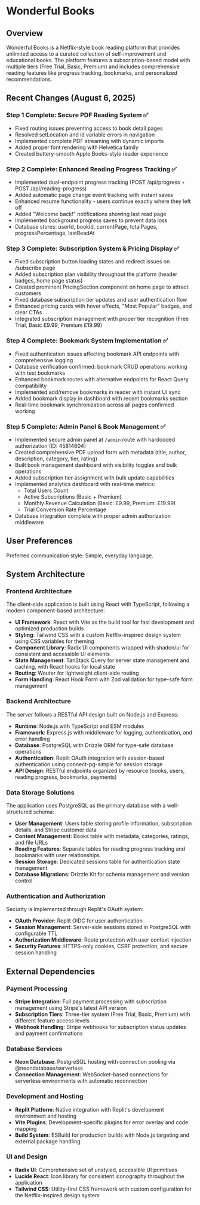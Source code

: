 # Wonderful Books

## Overview

Wonderful Books is a Netflix-style book reading platform that provides unlimited access to a curated collection of self-improvement and educational books. The platform features a subscription-based model with multiple tiers (Free Trial, Basic, Premium) and includes comprehensive reading features like progress tracking, bookmarks, and personalized recommendations.

## Recent Changes (August 6, 2025)

### Step 1 Complete: Secure PDF Reading System ✅
- Fixed routing issues preventing access to book detail pages
- Resolved setLocation and id variable errors in navigation
- Implemented complete PDF streaming with dynamic imports
- Added proper font rendering with Helvetica family
- Created buttery-smooth Apple Books-style reader experience

### Step 2 Complete: Enhanced Reading Progress Tracking ✅
- Implemented dual-endpoint progress tracking (POST /api/progress + POST /api/reading-progress)
- Added automatic page change event tracking with instant saves
- Enhanced resume functionality - users continue exactly where they left off
- Added "Welcome back!" notifications showing last read page
- Implemented background progress saves to prevent data loss
- Database stores: userId, bookId, currentPage, totalPages, progressPercentage, lastReadAt

### Step 3 Complete: Subscription System & Pricing Display ✅
- Fixed subscription button loading states and redirect issues on /subscribe page
- Added subscription plan visibility throughout the platform (header badges, home page status)
- Created prominent PricingSection component on home page to attract customers
- Fixed database subscription tier updates and user authentication flow
- Enhanced pricing cards with hover effects, "Most Popular" badges, and clear CTAs
- Integrated subscription management with proper tier recognition (Free Trial, Basic £9.99, Premium £19.99)

### Step 4 Complete: Bookmark System Implementation ✅
- Fixed authentication issues affecting bookmark API endpoints with comprehensive logging
- Database verification confirmed: bookmark CRUD operations working with test bookmarks
- Enhanced bookmark routes with alternative endpoints for React Query compatibility
- Implemented add/remove bookmarks in reader with instant UI sync
- Added bookmark display in dashboard with recent bookmarks section
- Real-time bookmark synchronization across all pages confirmed working

### Step 5 Complete: Admin Panel & Book Management ✅
- Implemented secure admin panel at `/admin` route with hardcoded authorization (ID: 45814604)
- Created comprehensive PDF upload form with metadata (title, author, description, category, tier, rating)
- Built book management dashboard with visibility toggles and bulk operations
- Added subscription tier assignment with bulk update capabilities
- Implemented analytics dashboard with real-time metrics:
  * Total Users Count
  * Active Subscriptions (Basic + Premium)
  * Monthly Revenue Calculation (Basic: £9.99, Premium: £19.99)
  * Trial Conversion Rate Percentage
- Database integration complete with proper admin authorization middleware

## User Preferences

Preferred communication style: Simple, everyday language.

## System Architecture

### Frontend Architecture
The client-side application is built using React with TypeScript, following a modern component-based architecture:

- **UI Framework**: React with Vite as the build tool for fast development and optimized production builds
- **Styling**: Tailwind CSS with a custom Netflix-inspired design system using CSS variables for theming
- **Component Library**: Radix UI components wrapped with shadcn/ui for consistent and accessible UI elements
- **State Management**: TanStack Query for server state management and caching, with React hooks for local state
- **Routing**: Wouter for lightweight client-side routing
- **Form Handling**: React Hook Form with Zod validation for type-safe form management

### Backend Architecture
The server follows a RESTful API design built on Node.js and Express:

- **Runtime**: Node.js with TypeScript and ESM modules
- **Framework**: Express.js with middleware for logging, authentication, and error handling
- **Database**: PostgreSQL with Drizzle ORM for type-safe database operations
- **Authentication**: Replit OAuth integration with session-based authentication using connect-pg-simple for session storage
- **API Design**: RESTful endpoints organized by resource (books, users, reading progress, bookmarks, payments)

### Data Storage Solutions
The application uses PostgreSQL as the primary database with a well-structured schema:

- **User Management**: Users table storing profile information, subscription details, and Stripe customer data
- **Content Management**: Books table with metadata, categories, ratings, and file URLs
- **Reading Features**: Separate tables for reading progress tracking and bookmarks with user relationships
- **Session Storage**: Dedicated sessions table for authentication state management
- **Database Migrations**: Drizzle Kit for schema management and version control

### Authentication and Authorization
Security is implemented through Replit's OAuth system:

- **OAuth Provider**: Replit OIDC for user authentication
- **Session Management**: Server-side sessions stored in PostgreSQL with configurable TTL
- **Authorization Middleware**: Route protection with user context injection
- **Security Features**: HTTPS-only cookies, CSRF protection, and secure session handling

## External Dependencies

### Payment Processing
- **Stripe Integration**: Full payment processing with subscription management using Stripe's latest API version
- **Subscription Tiers**: Three-tier system (Free Trial, Basic, Premium) with different feature access levels
- **Webhook Handling**: Stripe webhooks for subscription status updates and payment confirmations

### Database Services
- **Neon Database**: PostgreSQL hosting with connection pooling via @neondatabase/serverless
- **Connection Management**: WebSocket-based connections for serverless environments with automatic reconnection

### Development and Hosting
- **Replit Platform**: Native integration with Replit's development environment and hosting
- **Vite Plugins**: Development-specific plugins for error overlay and code mapping
- **Build System**: ESBuild for production builds with Node.js targeting and external package handling

### UI and Design
- **Radix UI**: Comprehensive set of unstyled, accessible UI primitives
- **Lucide React**: Icon library for consistent iconography throughout the application
- **Tailwind CSS**: Utility-first CSS framework with custom configuration for the Netflix-inspired design system